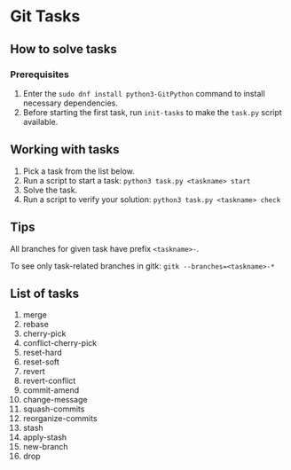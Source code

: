 # Git Tasks

## How to solve tasks

### Prerequisites

1. Enter the `sudo dnf install python3-GitPython` command to install necessary dependencies.
1. Before starting the first task, run `init-tasks` to make the `task.py` script available.

## Working with tasks

1. Pick a task from the list below.
1. Run a script to start a task: `python3 task.py <taskname> start`
1. Solve the task.
1. Run a script to verify your solution: `python3 task.py <taskname> check`


## Tips

All branches for given task have prefix `<taskname>-`.

To see only task-related branches in gitk: `gitk --branches=<taskname>-*`


## List of tasks

1. merge
1. rebase
1. cherry-pick
1. conflict-cherry-pick
1. reset-hard
1. reset-soft
1. revert
1. revert-conflict
1. commit-amend
1. change-message
1. squash-commits
1. reorganize-commits
1. stash
1. apply-stash
1. new-branch
1. drop

